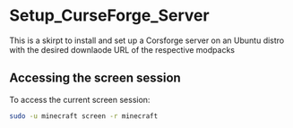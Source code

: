 # Setup_CurseForge_Server

This is a skirpt to install and set up a Corsforge server on an Ubuntu distro with the desired downlaode URL of the respective modpacks

## Accessing the screen session

To access the current screen session:

```sh
sudo -u minecraft screen -r minecraft
```

